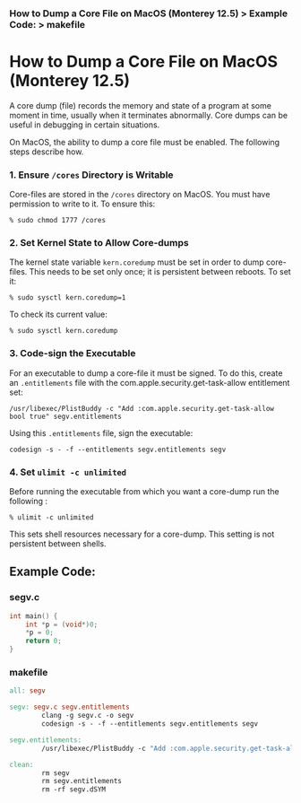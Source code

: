 ### How to Dump a Core File on MacOS (Monterey 12.5) > Example Code: > makefile

# How to Dump a Core File on MacOS (Monterey 12.5)

A core dump (file) records the memory and state of a program at some moment in time, usually when it terminates abnormally. Core dumps can be useful in debugging in certain situations.

On MacOS, the ability to dump a core file must be enabled. The following steps describe how.

### 1. Ensure ```/cores``` Directory is Writable
Core-files are stored in the ```/cores``` directory on MacOS. You must have permission to write to it. To ensure this:

```% sudo chmod 1777 /cores```

### 2. Set Kernel State to Allow Core-dumps
The kernel state variable ```kern.coredump``` must be set in order to dump core-files. This needs to be set only once; it is persistent between reboots. To set it:

```% sudo sysctl kern.coredump=1```

To check its current value:

```% sudo sysctl kern.coredump```

### 3. Code-sign the Executable

For an executable to dump a core-file it must be signed. To do this, create an ```.entitlements``` file with the com.apple.security.get-task-allow entitlement set:

```/usr/libexec/PlistBuddy -c "Add :com.apple.security.get-task-allow bool true" segv.entitlements```

Using this ```.entitlements``` file, sign the executable:

```codesign -s - -f --entitlements segv.entitlements segv```

### 4. Set ```ulimit -c unlimited```

Before running the executable from which you want a core-dump run the following :

```% ulimit -c unlimited```

This sets shell resources necessary for a core-dump. This setting is not persistent between shells.

## Example Code:


### segv.c

```C
int main() {
    int *p = (void*)0;
    *p = 0;
    return 0;
}
```

### makefile

```Makefile
all: segv

segv: segv.c segv.entitlements
        clang -g segv.c -o segv
        codesign -s - -f --entitlements segv.entitlements segv

segv.entitlements:
        /usr/libexec/PlistBuddy -c "Add :com.apple.security.get-task-allow bool true" segv.entitlements

clean:
        rm segv
        rm segv.entitlements
        rm -rf segv.dSYM
```
